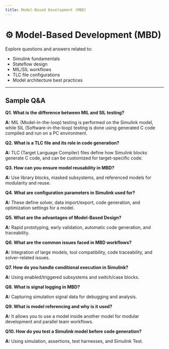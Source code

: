 ```yaml
---
title: Model-Based Development (MBD)
---
```


# ⚙️ Model-Based Development (MBD)

Explore questions and answers related to:

- Simulink fundamentals
- Stateflow design
- MIL/SIL workflows
- TLC file configurations
- Model architecture best practices

---

## Sample Q&A

**Q1. What is the difference between MIL and SIL testing?**

**A:** MIL (Model-in-the-loop) testing is performed on the Simulink model, while SIL (Software-in-the-loop) testing is done using generated C code compiled and run on a PC environment.

**Q2. What is a TLC file and its role in code generation?**

**A:** TLC (Target Language Compiler) files define how Simulink blocks generate C code, and can be customized for target-specific code.

**Q3. How can you ensure model reusability in MBD?**

**A:** Use library blocks, masked subsystems, and referenced models for modularity and reuse.

**Q4. What are configuration parameters in Simulink used for?**

**A:** These define solver, data import/export, code generation, and optimization settings for a model.

**Q5. What are the advantages of Model-Based Design?**

**A:** Rapid prototyping, early validation, automatic code generation, and traceability.

**Q6. What are the common issues faced in MBD workflows?**

**A:** Integration of large models, tool compatibility, code traceability, and solver-related issues.

**Q7. How do you handle conditional execution in Simulink?**

**A:** Using enabled/triggered subsystems and switch/case blocks.

**Q8. What is signal logging in MBD?**

**A:** Capturing simulation signal data for debugging and analysis.

**Q9. What is model referencing and why is it used?**

**A:** It allows you to use a model inside another model for modular development and parallel team workflows.

**Q10. How do you test a Simulink model before code generation?**

**A:** Using simulation, assertions, test harnesses, and Simulink Test.